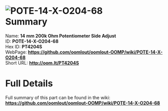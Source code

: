 
![POTE-14-X-O204-68](https://github.com/oomlout/oomlout-OOMP/blob/master/parts/POTE-14-X-O204-68/POTE-14-X-O204-68_420.jpg)   
Summary
=================
  
Name: __14 mm 200k Ohm Potentiometer Side Adjust__    
ID: __POTE-14-X-O204-68__   
Hex ID: __PT4204S__   
WebPage: __https://github.com/oomlout/oomlout-OOMP/wiki/POTE-14-X-O204-68__   
Short URL: __http://oom.lt/PT4204S__   

Full Details
==========================
Full summary of this part can be found in the wiki:   
__https://github.com/oomlout/oomlout-OOMP/wiki/POTE-14-X-O204-68__    

